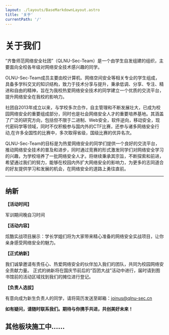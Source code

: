 ```yaml
---
layout: ./layouts/BaseMarkdownLayout.astro
title: '关于'
currentPath: '/'
---
```


# 关于我们

“齐鲁师范网络安全社团”（QLNU-Sec-Team）是一个由学生自发组建的组织，主要面向全校各年级对网络安全技术感兴趣的同学。

OLNU-Sec-Team成员主要由校计算机、网络空间安全等相关专业的学生组成，具备多学科交叉的知识结构，致力于技术分享与提升，秉承低调、分享、专注、精进和自由的精神，旨在为我校热爱网络安全技术的同学建立一个优质的交流平台，提升网络安全在我校的影响力。

社团自2013年成立以来，与学校多次合作，自主管理和不断发展壮大，已成为校园网络安全的重要组成部分，同时也是社会网络安全人才的重要培养基地。其涵盖了广泛的研究方向，包括但不限于二进制、Web安全，软件逆向，移动安全，现代密码学等领域，同时不仅积极参与国内外的CTF比赛，还参与诸多网络安全行动,在许多全国性的比赛中，多次取得省级，国级比赛的优异名次。

QLNU-Sec-Team的目标是为热爱网络安全的同学们提供一个良好的交流平台，推动网络安全技术的普及和进步，同时通过竞赛的形式激发同学们对网络安全学习的兴趣，为学校培养了一批网络安全人才。将继续秉承其宗旨，不断探索和前进，希望通过我们的努力，能够在校园内外扩大网络安全的影响力，为更多的志同道合的好友提供学习和发展的机会，在网络安全的道路上勇往直前。


---

## 纳新

**【活动时间】** 

军训期间晚自习时间

**【活动内容】**

炫酷实战项目展示：学长学姐们将为大家带来精心准备的网络安全实战项目，让你亲身感受网络安全的魅力。

**【正式纳新】** 

我们诚挚邀请有责任心、热爱网络安全的伙伴加入我们的团队，共同为校园网络安全贡献力量。
正式的纳新将在国庆节前后的“百团大战”活动中进行，届时请到图书馆前的活动区域找到我们的摊位进行登记。

**【负责人选拔】** 

有意向成为新生负责人的同学，请将简历发送至邮箱：joinus@qlnu-sec.cn

**如有疑问，请随时联系我们。期待与你携手共进，共创美好未来！**

## 其他板块施工中......
